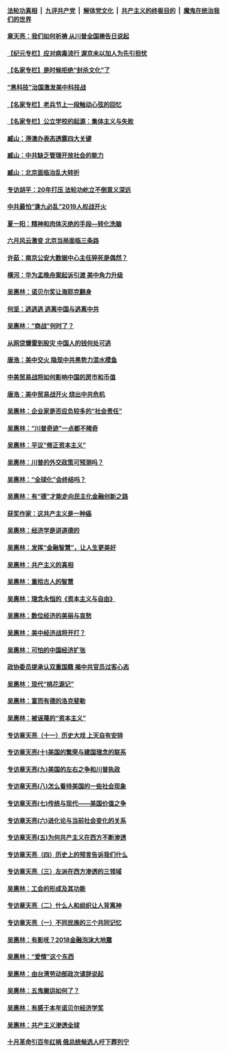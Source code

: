 

####  [法轮功真相](../../../../basic/blob/master/README.md?t=06280531) &nbsp;|&nbsp; [九评共产党](../../../../9ping.md/blob/master/README.md?t=06280531) &nbsp;|&nbsp; [解体党文化](../../../../jtdwh.md/blob/master/README.md?t=06280531)  &nbsp;|&nbsp; [共产主义的终极目的](../../../../gczydzjmd.md/blob/master/README.md?t=06280531) &nbsp;|&nbsp; [魔鬼在统治我们的世界](../../../../mgztzwmdsj.md/blob/master/README.md?t=06280531) 

#### [章天亮：我们如何祈祷 从川普全国祷告日说起](../pages/nsc423/n11944627.md?t=06280531) 

#### [【纪元专栏】应对病毒流行 渥京未以加人为先引担忧](../pages/nsc423/n11875714.md?t=06280531) 

#### [【名家专栏】是时候拒绝“封杀文化”了](../pages/nsc423/n11814093.md?t=06280531) 

#### [“黑科技”治国激发美中科技战](../pages/nsc423/n11638056.md?t=06280531) 

#### [【名家专栏】老兵节上一段触动心弦的回忆](../pages/nsc423/n11646016.md?t=06280531) 

#### [【名家专栏】公立学校的起源：集体主义与失败](../pages/nsc423/n11601833.md?t=06280531) 

#### [臧山：港澳办表态透露四大关键](../pages/nsc423/n11421628.md?t=06280531) 

#### [臧山：中共缺乏管理开放社会的能力](../pages/nsc423/n11407457.md?t=06280531) 

#### [臧山：北京面临治乱大转折](../pages/nsc423/n11406895.md?t=06280531) 

#### [专访胡平：20年打压 法轮功屹立不倒意义深远](../pages/nsc423/n11398800.md?t=06280531) 

#### [中共最怕“逢九必乱”2019人权战开火](../pages/nsc423/n11385248.md?t=06280531) 

#### [夏一阳：精神和肉体灭绝的手段—转化洗脑](../pages/nsc423/n11368250.md?t=06280531) 

#### [六月风云激变 北京当局面临三条路](../pages/nsc423/n11313668.md?t=06280531) 

#### [许茹：南京公安大数据中心主任猝死是偶然？](../pages/nsc423/n11064744.md?t=06280531) 

#### [横河：华为孟晚舟案起诉引渡 美中角力升级](../pages/nsc423/n11027230.md?t=06280531) 

#### [吴惠林：诺贝尔奖让海耶克翻身](../pages/nsc423/n10890049.md?t=06280531) 

#### [何坚：逃逃逃 逃离中国与逃离中共](../pages/nsc423/n10592891.md?t=06280531) 

#### [吴惠林：“商战”何时了？](../pages/nsc423/n10573558.md?t=06280531) 

#### [从网贷爆雷到股灾 中国人的钱何处可逃](../pages/nsc423/n10572800.md?t=06280531) 

#### [唐浩：美中交火 隐现中共黑势力混水摸鱼](../pages/nsc423/n10544040.md?t=06280531) 

#### [中美贸易战将如何影响中国的房市和币值](../pages/nsc423/n10543697.md?t=06280531) 

#### [唐浩：美中贸易战开火 烧出中共危机](../pages/nsc423/n10540126.md?t=06280531) 

#### [吴惠林：企业家是否应负较多的“社会责任”](../pages/nsc423/n10535022.md?t=06280531) 

#### [吴惠林：“川普奇迹”一点都不稀奇](../pages/nsc423/n10512808.md?t=06280531) 

#### [吴惠林：平议“修正资本主义”](../pages/nsc423/n10495724.md?t=06280531) 

#### [吴惠林：川普的外交政策可预测吗？](../pages/nsc423/n10462387.md?t=06280531) 

#### [吴惠林：“全球化”会终结吗？](../pages/nsc423/n10452838.md?t=06280531) 

#### [吴惠林：有“德”才能走向民主化金融创新之路](../pages/nsc423/n10432292.md?t=06280531) 

#### [获奖作家：这共产主义是一种癌](../pages/nsc423/n10431541.md?t=06280531) 

#### [吴惠林：经济学是讲道德的](../pages/nsc423/n10398014.md?t=06280531) 

#### [吴惠林：发挥“金融智慧”，让人生更美好](../pages/nsc423/n10375019.md?t=06280531) 

#### [吴惠林：共产主义的真相](../pages/nsc423/n10351394.md?t=06280531) 

#### [吴惠林：重拾古人的智慧](../pages/nsc423/n10337691.md?t=06280531) 

#### [吴惠林：理念永恒的《资本主义与自由》](../pages/nsc423/n10316274.md?t=06280531) 

#### [吴惠林：数位经济的美丽与哀愁](../pages/nsc423/n10292946.md?t=06280531) 

#### [吴惠林：美中经济战将开打？](../pages/nsc423/n10258825.md?t=06280531) 

#### [吴惠林：可怕的中国经济扩张](../pages/nsc423/n10219147.md?t=06280531) 

#### [政协委员提承认双重国籍 揭中共官员过客心态](../pages/nsc423/n10208809.md?t=06280531) 

#### [吴惠林：现代“桃花源记”](../pages/nsc423/n10185234.md?t=06280531) 

#### [吴惠林：富而有德的洛克斐勒](../pages/nsc423/n10142264.md?t=06280531) 

#### [吴惠林：被诬蔑的“资本主义”](../pages/nsc423/n10124816.md?t=06280531) 

#### [专访章天亮（十一）历史大戏 上天自有安排](../pages/nsc423/n10094905.md?t=06280531) 

#### [专访章天亮(十)美国的繁荣与建国理念的联系](../pages/nsc423/n10094899.md?t=06280531) 

#### [专访章天亮(九)美国的左右之争和川普执政](../pages/nsc423/n10094889.md?t=06280531) 

#### [专访章天亮(八)怎么看待美国的一些社会现象](../pages/nsc423/n10094857.md?t=06280531) 

#### [专访章天亮(七)传统与现代——美国价值之争](../pages/nsc423/n10093140.md?t=06280531) 

#### [专访章天亮(六)进化论与当前社会变化的关系](../pages/nsc423/n10092036.md?t=06280531) 

#### [专访章天亮(五)为何共产主义在西方不断渗透](../pages/nsc423/n10083620.md?t=06280531) 

#### [专访章天亮（四）历史上的预言告诉我们什么](../pages/nsc423/n10083606.md?t=06280531) 

#### [专访章天亮（三）左派在西方渗透的三领域](../pages/nsc423/n10081115.md?t=06280531) 

#### [吴惠林：工会的形成及其功能](../pages/nsc423/n10080633.md?t=06280531) 

#### [专访章天亮（二）什么人和组织让人背离神](../pages/nsc423/n10076637.md?t=06280531) 

#### [专访章天亮（一）不同民族的三个共同记忆](../pages/nsc423/n10074188.md?t=06280531) 

#### [吴惠林：有影呒？2018金融泡沫大地震](../pages/nsc423/n10040534.md?t=06280531) 

#### [吴惠林：“爱情”这个东西](../pages/nsc423/n10019423.md?t=06280531) 

#### [吴惠林：由台湾劳动部政次请辞说起](../pages/nsc423/n9979679.md?t=06280531) 

#### [吴惠林：五鬼搬运如何了？](../pages/nsc423/n9925338.md?t=06280531) 

#### [吴惠林：有感于本年诺贝尔经济学奖](../pages/nsc423/n9871883.md?t=06280531) 

#### [吴惠林：共产主义渗透全球](../pages/nsc423/n9812748.md?t=06280531) 

#### [十月革命引百年红祸 俄总统候选人吁下葬列宁](../pages/nsc423/n9810182.md?t=06280531) 

